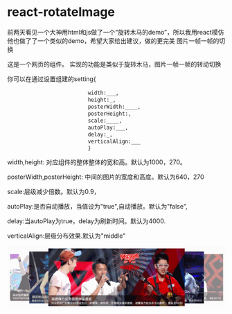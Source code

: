 # react-rotateImage
前两天看见一个大神用html和js做了一个“旋转木马的demo”，所以我用react模仿他也做了了一个类似的demo，希望大家给出建议，做的更完美
图片一帧一帧的切换

这是一个网页的组件。 实现的功能是类似于旋转木马，图片一帧一帧的转动切换

你可以在通过设置组建的setting{

                              width:___, 
                              height:_, 
                              posterWidth:____, 
                              posterHeight:, 
                              scale:____, 
                              autoPlay:___, 
                              delay:_, 
                              verticalAlign:___  
                              }


width,height: 对应组件的整体整体的宽和高。默认为1000，270。

posterWidth,posterHeight: 中间的图片的宽度和高度。默认为640，270

scale:层级减少倍数。默认为0.9，

autoPlay:是否自动播放，当值设为"true",自动播放。默认为"false",

delay:当autoPlay为true，delay为刷新时间。默认为4000.

verticalAlign:层级分布效果.默认为"middle"

![Aaron Swartz](https://github.com/Luciahelloworld/react-rotateImage/raw/master/interface/public/sources/demo.gif)

